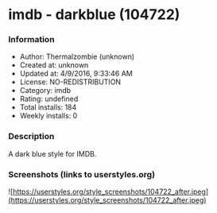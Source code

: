 # imdb - darkblue (104722)

### Information
- Author: Thermalzombie (unknown)
- Created at: unknown
- Updated at: 4/9/2016, 9:33:46 AM
- License: NO-REDISTRIBUTION
- Category: imdb
- Rating: undefined
- Total installs: 184
- Weekly installs: 0


### Description
A dark blue style for IMDB.


### Screenshots (links to userstyles.org)
![https://userstyles.org/style_screenshots/104722_after.jpeg](https://userstyles.org/style_screenshots/104722_after.jpeg)


